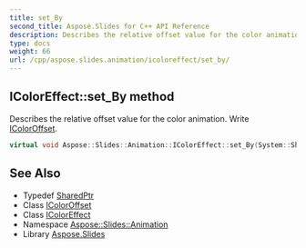 ```yaml
---
title: set_By
second_title: Aspose.Slides for C++ API Reference
description: Describes the relative offset value for the color animation. Write IColorOffset.
type: docs
weight: 66
url: /cpp/aspose.slides.animation/icoloreffect/set_by/
---
```

## IColorEffect::set_By method


Describes the relative offset value for the color animation. Write [IColorOffset](../../icoloroffset/).

```cpp
virtual void Aspose::Slides::Animation::IColorEffect::set_By(System::SharedPtr<IColorOffset> value)=0
```

## See Also

* Typedef [SharedPtr](../../../system/sharedptr/)
* Class [IColorOffset](../../icoloroffset/)
* Class [IColorEffect](../)
* Namespace [Aspose::Slides::Animation](../../)
* Library [Aspose.Slides](../../../)
